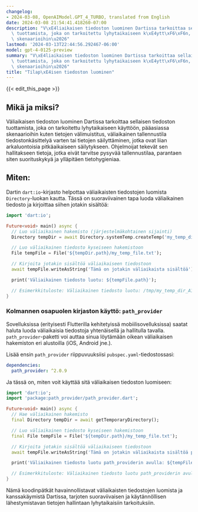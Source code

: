 ```yaml
---
changelog:
- 2024-03-08, OpenAIModel.GPT_4_TURBO, translated from English
date: 2024-03-08 21:54:41.418260-07:00
description: "V\xE4liaikaisen tiedoston luominen Dartissa tarkoittaa sellaisen tiedoston\
  \ tuottamista, joka on tarkoitettu lyhytaikaiseen k\xE4ytt\xF6\xF6n, p\xE4\xE4asiassa\
  \ skenaarioihin\u2026"
lastmod: '2024-03-13T22:44:56.292467-06:00'
model: gpt-4-0125-preview
summary: "V\xE4liaikaisen tiedoston luominen Dartissa tarkoittaa sellaisen tiedoston\
  \ tuottamista, joka on tarkoitettu lyhytaikaiseen k\xE4ytt\xF6\xF6n, p\xE4\xE4asiassa\
  \ skenaarioihin\u2026"
title: "Tilap\xE4isen tiedoston luominen"
---
```


{{< edit_this_page >}}

## Mikä ja miksi?
Väliaikaisen tiedoston luominen Dartissa tarkoittaa sellaisen tiedoston tuottamista, joka on tarkoitettu lyhytaikaiseen käyttöön, pääasiassa skenaarioihin kuten tietojen välimuistitus, väliaikainen tallennustila tiedostonkäsittelyä varten tai tietojen säilyttäminen, jotka ovat liian arkaluontoisia pitkäaikaiseen säilytykseen. Ohjelmoijat tekevät sen hallitakseen tietoja, jotka eivät tarvitse pysyvää tallennustilaa, parantaen siten suorituskykyä ja ylläpitäen tietohygieniaa.

## Miten:
Dartin `dart:io`-kirjasto helpottaa väliaikaisten tiedostojen luomista `Directory`-luokan kautta. Tässä on suoraviivainen tapa luoda väliaikainen tiedosto ja kirjoittaa siihen jotakin sisältöä:

```dart
import 'dart:io';

Future<void> main() async {
  // Luo väliaikainen hakemisto (järjestelmäkohtainen sijainti)
  Directory tempDir = await Directory.systemTemp.createTemp('my_temp_dir_');

  // Luo väliaikainen tiedosto kyseiseen hakemistoon
  File tempFile = File('${tempDir.path}/my_temp_file.txt');

  // Kirjoita jotakin sisältöä väliaikaiseen tiedostoon
  await tempFile.writeAsString('Tämä on jotakin väliaikaista sisältöä');

  print('Väliaikainen tiedosto luotu: ${tempFile.path}');

  // Esimerkkituloste: Väliaikainen tiedosto luotu: /tmp/my_temp_dir_A1B2C3/my_temp_file.txt
}
```

### Kolmannen osapuolen kirjaston käyttö: `path_provider`

Sovelluksissa (erityisesti Flutterilla kehitetyissä mobiilisovelluksissa) saatat haluta luoda väliaikaisia tiedostoja yhtenäisellä ja hallitulla tavalla. `path_provider`-paketti voi auttaa sinua löytämään oikean väliaikaisen hakemiston eri alustoilla (iOS, Android jne.).

Lisää ensin `path_provider` riippuvuuksiisi `pubspec.yaml`-tiedostossasi:

```yaml
dependencies:
  path_provider: ^2.0.9
```

Ja tässä on, miten voit käyttää sitä väliaikaisen tiedoston luomiseen:

```dart
import 'dart:io';
import 'package:path_provider/path_provider.dart';

Future<void> main() async {
  // Hae väliaikainen hakemisto
  final Directory tempDir = await getTemporaryDirectory();

  // Luo väliaikainen tiedosto kyseiseen hakemistoon
  final File tempFile = File('${tempDir.path}/my_temp_file.txt');

  // Kirjoita jotakin sisältöä väliaikaiseen tiedostoon
  await tempFile.writeAsString('Tämä on jotakin väliaikaista sisältöä path_providerin avulla');

  print('Väliaikainen tiedosto luotu path_providerin avulla: ${tempFile.path}');

  // Esimerkkituloste: Väliaikainen tiedosto luotu path_providerin avulla: /tmp/my_temp_file.txt (polku voi vaihdella alustan mukaan)
}
```

Nämä koodinpätkät havainnollistavat väliaikaisten tiedostojen luomista ja kanssakäymistä Dartissa, tarjoten suoraviivaisen ja käytännöllisen lähestymistavan tietojen hallintaan lyhytaikaisiin tarkoituksiin.
